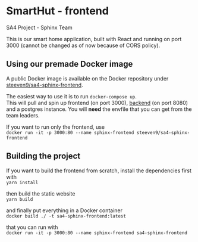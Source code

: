 # SmartHut - frontend
SA4 Project - Sphinx Team

This is our smart home appilcation, built with React and running on port 3000 (cannot be changed as of now because of CORS policy).

## Using our premade Docker image
A public Docker image is available on the Docker repository under 
[steeven9/sa4-sphinx-frontend](https://hub.docker.com/repository/docker/steeven9/sa4-sphinx-frontend).

The easiest way to use it is to run `docker-compose up`.\
This will pull and spin up frontend (on port 3000), [backend](https://lab.si.usi.ch/sa4-2020/sphinx/backend) (on port 8080)
and a postgres instance. You will **need** the envfile that you can get from the team leaders.

If you want to run only the frontend, use\
`docker run -it -p 3000:80 --name sphinx-frontend steeven9/sa4-sphinx-frontend`

## Building the project
If you want to build the frontend from scratch, install the dependencies first with\
`yarn install`

then build the static website\
`yarn build`

and finally put everything in a Docker container\
`docker build ./ -t sa4-sphinx-frontend:latest`

that you can run with\
`docker run -it -p 3000:80 --name sphinx-frontend sa4-sphinx-frontend`